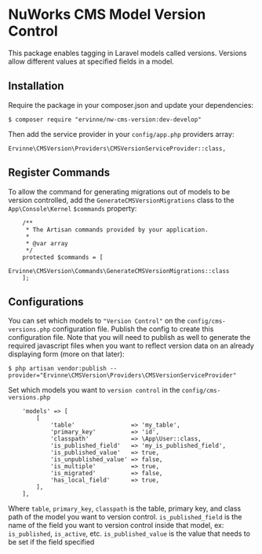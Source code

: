 # NuWorks CMS Model Version Control

This package enables tagging in Laravel models called versions. Versions allow different values at specified fields in a model.

## Installation

Require the package in your composer.json and update your dependencies:

````
$ composer require "ervinne/nw-cms-version:dev-develop"
````

Then add the service provider in your `config/app.php` providers array:

````
Ervinne\CMSVersion\Providers\CMSVersionServiceProvider::class,
````

## Register Commands

To allow the command for generating migrations out of models to be version controlled, add the `GenerateCMSVersionMigrations` class to the `App\Console\Kernel` `$commands` property:

````
    /**
     * The Artisan commands provided by your application.
     *
     * @var array
     */
    protected $commands = [
        Ervinne\CMSVersion\Commands\GenerateCMSVersionMigrations::class
    ];
````

## Configurations

You can set which models to `"Version Control"` on the `config/cms-versions.php` configuration file. Publish the config to create this configuration file. Note that you will need to publish as well to generate the required javascript files when you want to reflect version data on an already displaying form (more on that later):

````
$ php artisan vendor:publish --provider="Ervinne\CMSVersion\Providers\CMSVersionServiceProvider"
````

Set which models you want to `version control` in the `config/cms-versions.php` 

````
    'models' => [
        [
            'table'                => 'my_table',
            'primary_key'          => 'id',
            'classpath'            => \App\User::class,
            'is_published_field'   => 'my_is_published_field',
            'is_published_value'   => true,
            'is_unpublished_value' => false,
            'is_multiple'          => true,
            'is_migrated'          => false,
            'has_local_field'      => true,
        ],
    ],
````

Where `table`, `primary_key`, `classpath` is the table, primary key, and class path of the model you want to version control. `is_published_field` is the name of the field you want to version control inside that model, ex: `is_published`, `is_active`, etc. `is_published_value` is the value that needs to be set if the field specified
<!--stackedit_data:
eyJoaXN0b3J5IjpbMjk5NjA5OTg2XX0=
-->